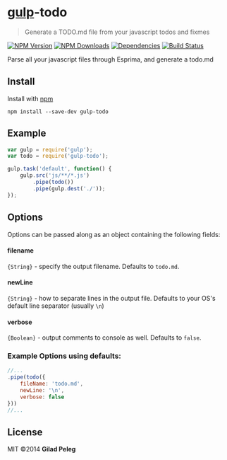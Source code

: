 # [gulp](https://github.com/wearefractal/gulp)-todo
> Generate a TODO.md file from your javascript todos and fixmes

[![NPM Version](http://img.shields.io/npm/v/gulp-todo.svg?style=flat)](https://npmjs.org/package/gulp-todo)
[![NPM Downloads](http://img.shields.io/npm/dm/gulp-todo.svg?style=flat)](https://npmjs.org/package/gulp-todo)
[![Dependencies](http://img.shields.io/gemnasium/pgilad/gulp-todo.svg?style=flat)](https://gemnasium.com/pgilad/gulp-todo)
[![Build Status](http://img.shields.io/travis/pgilad/gulp-todo.svg?style=flat)](https://travis-ci.org/pgilad/gulp-todo)

Parse all your javascript files through Esprima, and generate a todo.md

## Install

Install with [npm](https://npmjs.org/package/gulp-todo)

```
npm install --save-dev gulp-todo
```

## Example

```js
var gulp = require('gulp');
var todo = require('gulp-todo');

gulp.task('default', function() {
    gulp.src('js/**/*.js')
        .pipe(todo())
        .pipe(gulp.dest('./'));
});
```

## Options

Options can be passed along as an object containing the following fields:

#### filename

`{String}` - specify the output filename. Defaults to `todo.md`.

#### newLine

`{String}` - how to separate lines in the output file. Defaults to your OS's default line separator (usually `\n`)

#### verbose

`{Boolean}` - output comments to console as well. Defaults to `false`.

### Example Options using defaults:

```js
//...
.pipe(todo({
    fileName: 'todo.md',
    newLine: '\n',
    verbose: false
}))
//...
```

## License

MIT ©2014 **Gilad Peleg**
